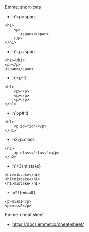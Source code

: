 

Emmet short-cuts

* h1>p>span

```
<h1>
    <p>
       <span></span>
    </p>
</h1>
```

* h1+p+span

```
<h1></h1>
<p></p>
<span></span>
```

* h1>p*3

```
<h1>
    <p></p>
    <p></p>
    <p></p>
</h1>
```

* h1>p#id

```
<h1>
    <p id="id"></p>
</h1>
```

* h2>p.class

```
<h2>
    <p class="class"></p>
</h2>
```

* h1*3{mistake}

```
<h1>mistake</h1>
<h1>mistake</h1>
<h1>mistake</h1>
```

* p*2{miss$}

```
<p>miss1</p>
<p>miss2</p>
```

Emmet cheat sheet
* https://docs.emmet.io/cheat-sheet/
